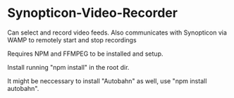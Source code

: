 # Synopticon-Video-Recorder
Can select and record video feeds. Also communicates with Synopticon via WAMP to remotely start and stop recordings

Requires NPM and FFMPEG to be installed and setup. 

Install running "npm install" in the root dir.

It might be neccessary to install "Autobahn" as well, use "npm install autobahn".
